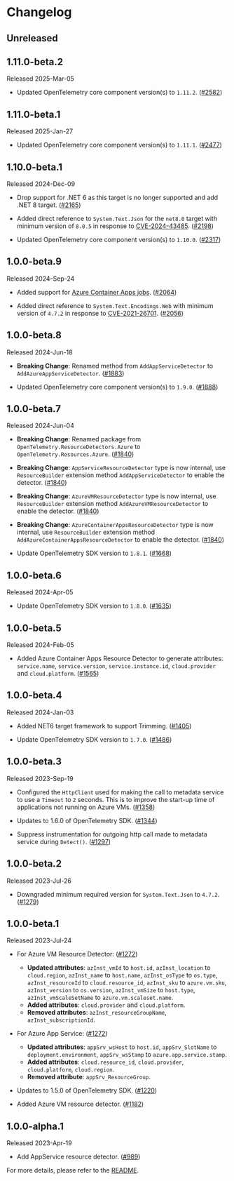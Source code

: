 # Changelog

## Unreleased

## 1.11.0-beta.2

Released 2025-Mar-05

* Updated OpenTelemetry core component version(s) to `1.11.2`.
  ([#2582](https://github.com/open-telemetry/opentelemetry-dotnet-contrib/pull/2582))

## 1.11.0-beta.1

Released 2025-Jan-27

* Updated OpenTelemetry core component version(s) to `1.11.1`.
  ([#2477](https://github.com/open-telemetry/opentelemetry-dotnet-contrib/pull/2477))

## 1.10.0-beta.1

Released 2024-Dec-09

* Drop support for .NET 6 as this target is no longer supported and add .NET 8 target.
  ([#2165](https://github.com/open-telemetry/opentelemetry-dotnet-contrib/pull/2165))

* Added direct reference to `System.Text.Json` for the `net8.0` target with
  minimum version of `8.0.5` in response to
  [CVE-2024-43485](https://msrc.microsoft.com/update-guide/vulnerability/CVE-2024-43485).
  ([#2198](https://github.com/open-telemetry/opentelemetry-dotnet-contrib/pull/2198))

* Updated OpenTelemetry core component version(s) to `1.10.0`.
  ([#2317](https://github.com/open-telemetry/opentelemetry-dotnet-contrib/pull/2317))

## 1.0.0-beta.9

Released 2024-Sep-24

* Added support for [Azure Container Apps jobs](https://learn.microsoft.com/en-us/azure/container-apps/jobs?tabs=azure-cli).
  ([#2064](https://github.com/open-telemetry/opentelemetry-dotnet-contrib/pull/2064))

* Added direct reference to `System.Text.Encodings.Web` with minimum version of
  `4.7.2` in response to [CVE-2021-26701](https://github.com/dotnet/runtime/issues/49377).
  ([#2056](https://github.com/open-telemetry/opentelemetry-dotnet-contrib/pull/2056))

## 1.0.0-beta.8

Released 2024-Jun-18

* **Breaking Change**: Renamed method from `AddAppServiceDetector`
  to `AddAzureAppServiceDetector`.
  ([#1883](https://github.com/open-telemetry/opentelemetry-dotnet-contrib/pull/1883))

* Updated OpenTelemetry core component version(s) to `1.9.0`.
  ([#1888](https://github.com/open-telemetry/opentelemetry-dotnet-contrib/pull/1888))

## 1.0.0-beta.7

Released 2024-Jun-04

* **Breaking Change**: Renamed package from `OpenTelemetry.ResourceDetectors.Azure`
  to `OpenTelemetry.Resources.Azure`.
  ([#1840](https://github.com/open-telemetry/opentelemetry-dotnet-contrib/pull/1840))

* **Breaking Change**: `AppServiceResourceDetector` type is now internal, use `ResourceBuilder`
  extension method `AddAppServiceDetector` to enable the detector.
  ([#1840](https://github.com/open-telemetry/opentelemetry-dotnet-contrib/pull/1840))

* **Breaking Change**: `AzureVMResourceDetector` type is now internal, use `ResourceBuilder`
  extension method `AddAzureVMResourceDetector` to enable the detector.
  ([#1840](https://github.com/open-telemetry/opentelemetry-dotnet-contrib/pull/1840))

* **Breaking Change**: `AzureContainerAppsResourceDetector` type is now
  internal, use `ResourceBuilder` extension method `AddAzureContainerAppsResourceDetector`
  to enable the detector.
  ([#1840](https://github.com/open-telemetry/opentelemetry-dotnet-contrib/pull/1840))

* Update OpenTelemetry SDK version to `1.8.1`.
  ([#1668](https://github.com/open-telemetry/opentelemetry-dotnet-contrib/pull/1668))

## 1.0.0-beta.6

Released 2024-Apr-05

* Update OpenTelemetry SDK version to `1.8.0`.
  ([#1635](https://github.com/open-telemetry/opentelemetry-dotnet-contrib/pull/1635))

## 1.0.0-beta.5

Released 2024-Feb-05

* Added Azure Container Apps Resource Detector to generate attributes:
  `service.name`, `service.version`, `service.instance.id`, `cloud.provider` and
  `cloud.platform`.
  ([#1565](https://github.com/open-telemetry/opentelemetry-dotnet-contrib/pull/1565))

## 1.0.0-beta.4

Released 2024-Jan-03

* Added NET6 target framework to support Trimming.
  ([#1405](https://github.com/open-telemetry/opentelemetry-dotnet-contrib/pull/1405))

* Update OpenTelemetry SDK version to `1.7.0`.
  ([#1486](https://github.com/open-telemetry/opentelemetry-dotnet-contrib/pull/1486))

## 1.0.0-beta.3

Released 2023-Sep-19

* Configured the `HttpClient` used for making the call to metadata service to
  use a `Timeout` to `2` seconds. This is to improve the start-up time of
  applications not running on Azure VMs.
  ([#1358](https://github.com/open-telemetry/opentelemetry-dotnet-contrib/pull/1358))

* Updates to 1.6.0 of OpenTelemetry SDK.
  ([#1344](https://github.com/open-telemetry/opentelemetry-dotnet-contrib/pull/1344))

* Suppress instrumentation for outgoing http call made to metadata service
  during `Detect()`.
  ([#1297](https://github.com/open-telemetry/opentelemetry-dotnet-contrib/pull/1297))

## 1.0.0-beta.2

Released 2023-Jul-26

* Downgraded minimum required version for `System.Text.Json` to `4.7.2`.
  ([#1279](https://github.com/open-telemetry/opentelemetry-dotnet-contrib/pull/1279))

## 1.0.0-beta.1

Released 2023-Jul-24

* For Azure VM Resource Detector:
  ([#1272](https://github.com/open-telemetry/opentelemetry-dotnet-contrib/pull/1272/files))
  * **Updated attributes**: `azInst_vmId` to `host.id`, `azInst_location` to
    `cloud.region`, `azInst_name` to `host.name`, `azInst_osType` to `os.type`,
    `azInst_resourceId` to `cloud.resource_id`, `azInst_sku` to `azure.vm.sku`,
    `azInst_version` to `os.version`, `azInst_vmSize` to `host.type`,
    `azInst_vmScaleSetName` to `azure.vm.scaleset.name`.
  * **Added attributes**: `cloud.provider` and `cloud.platform`.
  * **Removed attributes**: `azInst_resourceGroupName`, `azInst_subscriptionId`.

* For Azure App Service:
 ([#1272](https://github.com/open-telemetry/opentelemetry-dotnet-contrib/pull/1272/files))
  * **Updated attributes**: `appSrv_wsHost` to `host.id`, `appSrv_SlotName` to
    `deployment.environment`, `appSrv_wsStamp` to `azure.app.service.stamp`.
  * **Added attributes**: `cloud.resource_id`, `cloud.provider`,
    `cloud.platform`, `cloud.region`.
  * **Removed attribute**: `appSrv_ResourceGroup`.

* Updates to 1.5.0 of OpenTelemetry SDK.
  ([#1220](https://github.com/open-telemetry/opentelemetry-dotnet-contrib/pull/1220))

* Added Azure VM resource detector.
  ([#1182](https://github.com/open-telemetry/opentelemetry-dotnet-contrib/pull/1182))

## 1.0.0-alpha.1

Released 2023-Apr-19

* Add AppService resource detector.
  ([#989](https://github.com/open-telemetry/opentelemetry-dotnet-contrib/pull/989))

For more details, please refer to the [README](README.md).

